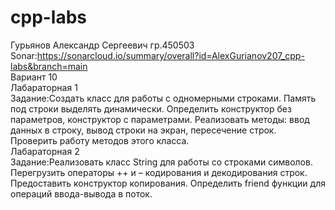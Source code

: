 # cpp-labs
Гурьянов Александр Сергеевич гр.450503\
Sonar:https://sonarcloud.io/summary/overall?id=AlexGurianov207_cpp-labs&branch=main \
Вариант 10\
Лабараторная 1\
Задание:Создать класс для работы с одномерными строками. Память под строки выделять динамически. Определить конструктор без параметров, конструктор с параметрами. Реализовать методы: ввод данных в строку, вывод строки на экран,  пересечение строк. Проверить работу методов этого класса.\
Лабараторная 2\
Задание:Реализовать класс String для работы со строками символов. Перегрузить операторы ++ и – кодирования и декодирования строк. Предоставить конструктор копирования. Определить friend функции для операций ввода-вывода в поток.
